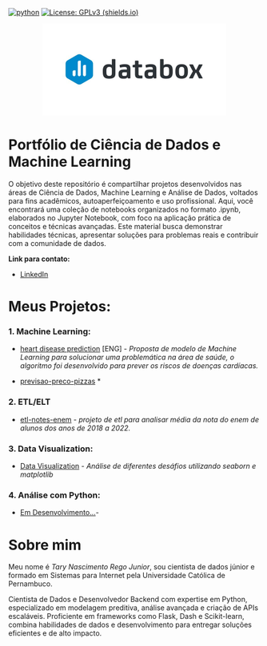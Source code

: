 [](https://www.linkedin.com/in/tary-nascimento-r-junior/) [![python](https://img.shields.io/badge/python-v3.9-yellowgreen)](https://www.python.org/downloads/) [![License: GPLv3 (shields.io)](https://img.shields.io/badge/License-GPLv3-yellow.svg)](https://perso.crans.org/besson/LICENSE.html)



<p align = 'center'><img src="logo/AI-gestuurde analyse en rapportage met Databox - Daitabase.jpg" style="zoom:50%;" /> </p>


# Portfólio de Ciência de Dados e Machine Learning

O objetivo deste repositório é compartilhar projetos desenvolvidos nas áreas de Ciência de Dados, Machine Learning e Análise de Dados, voltados para fins acadêmicos, autoaperfeiçoamento e uso profissional. Aqui, você encontrará uma coleção de notebooks organizados no formato .ipynb, elaborados no Jupyter Notebook, com foco na aplicação prática de conceitos e técnicas avançadas. Este material busca demonstrar habilidades técnicas, apresentar soluções para problemas reais e contribuir com a comunidade de dados.

**Link para contato:**

* [LinkedIn](https://www.linkedin.com/in/tary-nascimento-r-junior/)

# Meus Projetos:

### 1. Machine Learning:
* [heart disease prediction](https://github.com/TN-Junior/previsao-doencas-cardiacas/blob/main/prev_doencas_cardiacas.ipynb) [ENG] - *Proposta de modelo de Machine Learning para solucionar uma problemática na área de saúde, o algoritmo foi desenvolvido para prever os riscos de doenças cardíacas.*

* [previsao-preco-pizzas](https://github.com/TN-Junior/previsaoprecopizzas/blob/main/prev.ipynb) *


### 2. ETL/ELT

* [etl-notes-enem](https://github.com/TN-Junior/etl-notes-enem) - *projeto de etl para analisar média da nota do enem de alunos dos anos de 2018 a 2022.*


### 3. Data Visualization:

* [Data Visualization](https://github.com/TN-Junior/data_visualization/blob/main/seaborn.ipynb) - *Análise de diferentes desáfios utilizando seaborn e matplotlib*


### 4. Análise com Python:

* [Em Desenvolvimento...](https://github.com/)-  

# Sobre mim

Meu nome é *Tary Nascimento Rego Junior*, sou cientista de dados júnior e formado em Sistemas para Internet pela Universidade Católica de Pernambuco.

Cientista de Dados e Desenvolvedor Backend com expertise em Python, especializado em modelagem preditiva, análise avançada e criação de APIs escaláveis. Proficiente em frameworks como Flask, Dash e Scikit-learn, combina habilidades de dados e desenvolvimento para entregar soluções eficientes e de alto impacto.


